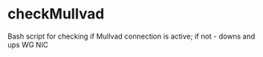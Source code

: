 # checkMullvad
 Bash script for checking if Mullvad connection is active; if not - downs and ups WG NIC
